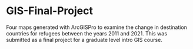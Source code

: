 # GIS-Final-Project
 Four maps generated with ArcGISPro to examine the change in destination countries for refugees between the years 2011 and 2021. This was submitted as a final project for a graduate level intro GIS course.
